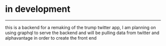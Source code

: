 # in development

---

this is a backend for a remaking of the trump twitter app, I am planning on using graphql to serve the backend and will be pulling data from twitter and alphavantage in order to create the front end